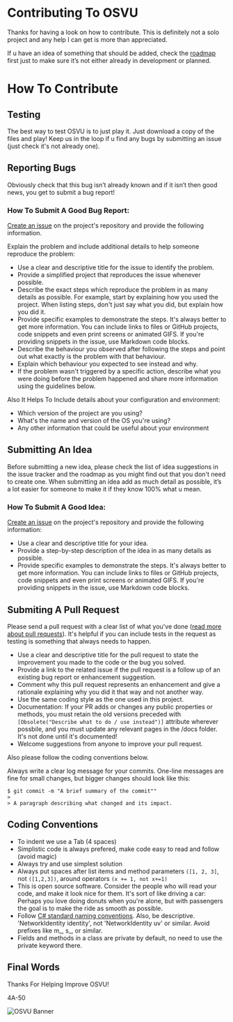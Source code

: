 # Contributing To OSVU
Thanks for having a look on how to contribute. This is definitely not a solo project and any help I can get is more than appreciated.

If u have an idea of something that should be added, check the [roadmap](https://app.gitkraken.com/glo/board/XeTm5ecC6AAPsU5b "RoadMap") first just to make sure it’s not either already in development or planned.

# How To Contribute
## Testing
The best way to test OSVU is to just play it. Just download a copy of the files and play! Keep us in the loop if u find any bugs by submitting an issue (just check it's not already one).

## Reporting Bugs
Obviously check that this bug isn’t already known and if it isn’t then good news, you get to submit a bug report!

### How To Submit A Good Bug Report:

[Create an issue](https://github.com/4A-50/OSVU/issues/new?template=bug_report.md) on the project's repository and provide the following information.

Explain the problem and include additional details to help someone reproduce the problem:
- Use a clear and descriptive title for the issue to identify the problem.
- Provide a simplified project that reproduces the issue whenever possible.
- Describe the exact steps which reproduce the problem in as many details as possible. For example, start by explaining how you used the project. When listing steps, don't just say what you did, but explain how you did it.
- Provide specific examples to demonstrate the steps. It's always better to get more information. You can include links to files or GitHub projects, code snippets and even print screens or animated GIFS. If you're providing snippets in the issue, use Markdown code blocks.
- Describe the behaviour you observed after following the steps and point out what exactly is the problem with that behaviour.
- Explain which behaviour you expected to see instead and why.
 -  If the problem wasn't triggered by a specific action, describe what you were doing before the problem happened and share more information using the guidelines below.

Also It Helps To Include details about your configuration and environment:
- Which version of the project are you using?
- What's the name and version of the OS you're using?
- Any other information that could be useful about your environment

## Submitting An Idea
Before submitting a new idea, please check the list of idea suggestions in the issue tracker and the roadmap as you might find out that you don't need to create one. When submitting an idea add as much detail as possible, it’s a lot easier for someone to make it if they know 100% what u mean.

### How To Submit A Good Idea:

[Create an issue](https://github.com/4A-50/OSVU/issues/new?template=feature_request.md) on the project's repository and provide the following information:
- Use a clear and descriptive title for your idea.
- Provide a step-by-step description of the idea in as many details as possible.
- Provide specific examples to demonstrate the steps. It's always better to get more information. You can include links to files or GitHub projects, code snippets and even print screens or animated GIFS. If you're providing snippets in the issue, use Markdown code blocks.

## Submiting A Pull Request

Please send a pull request with a clear list of what you've done ([read more about pull requests](https://help.github.com/en/github/collaborating-with-issues-and-pull-requests/about-pull-requests)). It's helpful if you can include tests in the request as testing is something that always needs to happen.

- Use a clear and descriptive title for the pull request to state the improvement you made to the code or the bug you solved. 
- Provide a link to the related issue if the pull request is a follow up of an existing bug report or enhancement suggestion. 
- Comment why this pull request represents an enhancement and give a rationale explaining why you did it that way and not another way.
- Use the same coding style as the one used in this project.
- Documentation: If your PR adds or changes any public properties or methods, you must retain the old versions preceded with `[Obsolete("Describe what to do / use instead")]` attribute wherever possbile, and you must update any relevant pages in the /docs folder. It's not done until it's documented!
- Welcome suggestions from anyone to improve your pull request.

Also please follow the coding conventions below.

Always write a clear log message for your commits. One-line messages are fine for small changes, but bigger changes should look like this:
```
$ git commit -m "A brief summary of the commit""
> 
> A paragraph describing what changed and its impact.
```

## Coding Conventions
- To indent we use a Tab (4 spaces)
- Simplistic code is always prefered, make code easy to read and follow (avoid magic)
- Always try and use simplest solution
- Always put spaces after list items and method parameters `([1, 2, 3]`, not `([1,2,3])`, around operators `(x += 1, not x+=1)`
- This is open source software. Consider the people who will read your code, and make it look nice for them. It's sort of like driving a car: Perhaps you love doing donuts when you're alone, but with passengers the goal is to make the ride as smooth as possible.
- Follow [C# standard naming conventions](https://github.com/ktaranov/naming-convention/blob/master/C%23%20Coding%20Standards%20and%20Naming%20Conventions.md). Also, be descriptive. 'NetworkIdentity identity', not 'NetworkIdentity uv' or similar. Avoid prefixes like m_, s_, or similar.
- Fields and methods in a class are private by default, no need to use the private keyword there.

## Final Words
Thanks For Helping Improve OSVU!

4A-50

![OSVU Banner](https://imgur.com/jSxu49k.png "OSVU")

